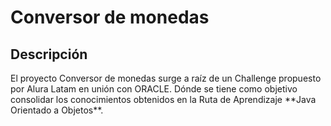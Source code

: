 <H1>Conversor de monedas </H1>

<h2>Descripción</h2>
El proyecto Conversor de monedas surge a raíz de un Challenge propuesto por Alura Latam en unión con ORACLE. Dónde se tiene como objetivo consolidar los conocimientos obtenidos en la Ruta de Aprendizaje **Java Orientado a Objetos**.  
